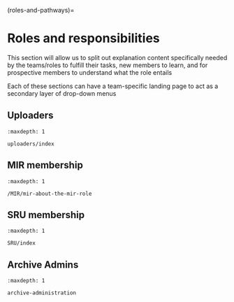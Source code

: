 (roles-and-pathways)=
# Roles and responsibilities


This section will allow us to split out explanation content specifically needed
by the teams/roles to fulfill their tasks, new members to learn, and for
prospective members to understand what the role entails

Each of these sections can have a team-specific landing page to act as a
secondary layer of drop-down menus

## Uploaders

```{toctree}
:maxdepth: 1

uploaders/index
```

## MIR membership

```{toctree}
:maxdepth: 1

/MIR/mir-about-the-mir-role
```

## SRU membership

```{toctree}
:maxdepth: 1

SRU/index
```

## Archive Admins

```{toctree}
:maxdepth: 1

archive-administration
```
